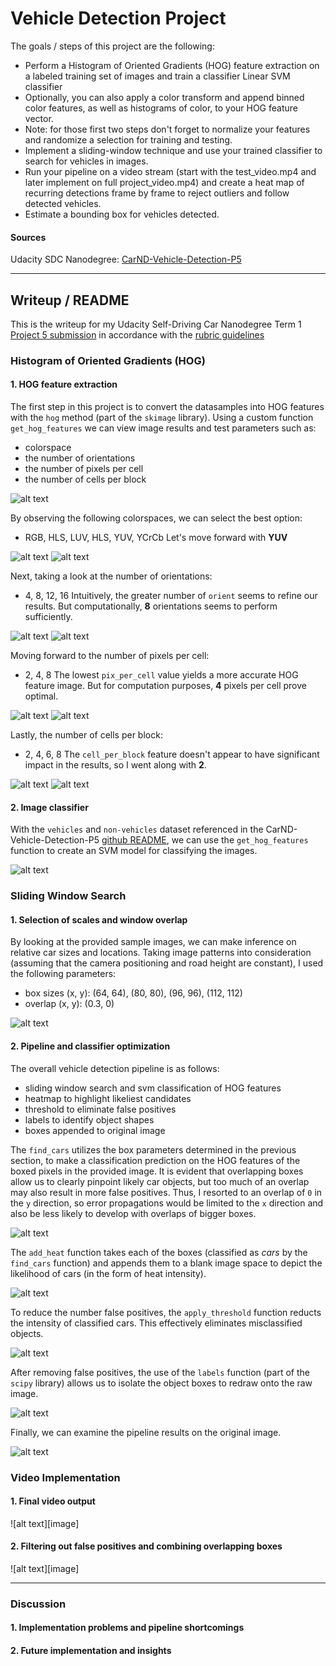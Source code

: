# **Vehicle Detection Project**

The goals / steps of this project are the following:

* Perform a Histogram of Oriented Gradients (HOG) feature extraction on a labeled training set of images and train a classifier Linear SVM classifier
* Optionally, you can also apply a color transform and append binned color features, as well as histograms of color, to your HOG feature vector.
* Note: for those first two steps don't forget to normalize your features and randomize a selection for training and testing.
* Implement a sliding-window technique and use your trained classifier to search for vehicles in images.
* Run your pipeline on a video stream (start with the test_video.mp4 and later implement on full project_video.mp4) and create a heat map of recurring detections frame by frame to reject outliers and follow detected vehicles.
* Estimate a bounding box for vehicles detected.

[//]: # (Image References)

[image1]: ./output_images/fig1_classData.png "Dataset"
[image2]: ./output_images/fig2.1_HOG.png "HOG"
[image3]: ./output_images/fig2.2-1_HOGsample.png "HOG, cspace sample"
[image4]: ./output_images/fig2.2-2_HOGcspace.png "HOG, cspace variation"
[image5]: ./output_images/fig2.3-1_HOGsample.png "HOG, orient sample"
[image6]: ./output_images/fig2.3-2_HOGorient.png "HOG, orient variation"
[image7]: ./output_images/fig2.4-1_HOGsample.png "HOG, pix per cell sample"
[image8]: ./output_images/fig2.4-2_HOGppc.png "HOG, pix per cell variation"
[image9]: ./output_images/fig2.5-1_HOGsample.png "HOG, cell per block sample"
[image10]: ./output_images/fig2.5-2_HOGcpb.png "HOG, cell per block variation"
[image11]: ./output_images/fig3.1_windows.png "Search windows"
[image12]: ./output_images/fig3.2_carsBoxes.png "Car matches"
[image13]: ./output_images/fig4.1_heatmap.png "Heat map"
[image14]: ./output_images/fig4.2_threshmap.png "Threshold map"
[image15]: ./output_images/fig4.3_carsDetected.png "Detected cars"
[image16]: ./output_images/fig5_imagesCarsDetected.png "Detected cars in test images"

#### Sources 
Udacity SDC Nanodegree: [CarND-Vehicle-Detection-P5](https://github.com/udacity/CarND-Vehicle-Detection)


---

## Writeup / README

This is the writeup for my Udacity Self-Driving Car Nanodegree Term 1 [Project 5 submission]() in accordance with the [rubric guidelines](https://review.udacity.com/#!/rubrics/513/view)


### Histogram of Oriented Gradients (HOG)

#### 1. HOG feature extraction

The first step in this project is to convert the datasamples into HOG features with the `hog` method (part of the `skimage` library). Using a custom function `get_hog_features` we can view image results and test parameters such as:
* colorspace
* the number of orientations
* the number of pixels per cell
* the number of cells per block

![alt text][image2]

By observing the following colorspaces, we can select the best option:
* RGB, HLS, LUV, HLS, YUV, YCrCb
Let's move forward with **YUV**

![alt text][image3] 
![alt text][image4]

Next, taking a look at the number of orientations:
* 4, 8, 12, 16
Intuitively, the greater number of `orient` seems to refine our results. But computationally, **8** orientations seems to perform sufficiently.

![alt text][image5] 
![alt text][image6]

Moving forward to the number of pixels per cell:
* 2, 4, 8
The lowest `pix_per_cell` value yields a more accurate HOG feature image. But for computation purposes, **4** pixels per cell prove optimal.

![alt text][image7] 
![alt text][image8]

Lastly, the number of cells per block:
* 2, 4, 6, 8
The `cell_per_block` feature doesn't appear to have significant impact in the results, so I went along with **2**.

![alt text][image9] 
![alt text][image10]


#### 2. Image classifier
With the `vehicles` and `non-vehicles` dataset referenced in the CarND-Vehicle-Detection-P5 [github README](https://github.com/udacity/CarND-Vehicle-Detection), we can use the `get_hog_features` function to create an SVM model for classifying the images.

![alt text][image1]


### Sliding Window Search

#### 1. Selection of scales and window overlap
By looking at the provided sample images, we can make inference on relative car sizes and locations. Taking image patterns into consideration (assuming that the camera positioning and road height are constant), I used the following parameters:
* box sizes (x, y): (64, 64), (80, 80), (96, 96), (112, 112)
* overlap (x, y): (0.3, 0)

![alt text][image11]

#### 2. Pipeline and classifier optimization
The overall vehicle detection pipeline is as follows:
* sliding window search and svm classification of HOG features
* heatmap to highlight likeliest candidates
* threshold to eliminate false positives
* labels to identify object shapes
* boxes appended to original image

The `find_cars` utilizes the box parameters determined in the previous section, to make a classification prediction on the HOG features of the boxed pixels in the provided image. It is evident that overlapping boxes allow us to clearly pinpoint likely car objects, but too much of an overlap may also result in more false positives. Thus, I resorted to an overlap of `0` in the `y` direction, so error propagations would be limited to the `x` direction and also be less likely to develop with overlaps of bigger boxes.

![alt text][image12]

The `add_heat` function takes each of the boxes (classified as *cars* by the `find_cars` function) and appends them to a blank image space to depict the likelihood of cars (in the form of heat intensity).

![alt text][image13]

To reduce the number false positives, the `apply_threshold` function reducts the intensity of classified cars. This effectively eliminates misclassified objects.

![alt text][image14]

After removing false positives, the use of the `labels` function (part of the `scipy` library) allows us to isolate the object boxes to redraw onto the raw image.

![alt text][image15]

Finally, we can examine the pipeline results on the original image. 

![alt text][image16]


### Video Implementation

#### 1. Final video output

![alt text][image]

#### 2. Filtering out false positives and combining overlapping boxes

![alt text][image]


---

### Discussion

#### 1. Implementation problems and pipeline shortcomings


#### 2. Future implementation and insights

